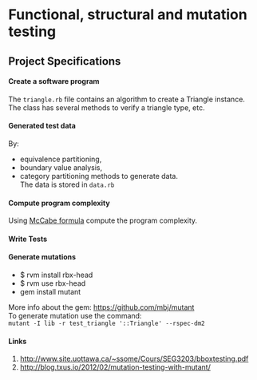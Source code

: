 # Functional, structural and mutation testing #

## Project Specifications ##

#### Create a software program ####

The ```triangle.rb``` file contains an algorithm to create a Triangle instance.  
The class has several methods to verify a triangle type, etc.

#### Generated test data ####
By:
  * equivalence partitioning,
  * boundary value analysis,
  * category partitioning methods to generate data.  
The data is stored in ```data.rb```

#### Compute program complexity ####
Using [McCabe formula](http://en.wikipedia.org/wiki/Cyclomatic_complexity) compute the program complexity.

#### Write Tests ####

#### Generate mutations ####
* $ rvm install rbx-head
* $ rvm use rbx-head
* gem install mutant  

More info about the gem: https://github.com/mbj/mutant  
To generate mutation use the command:  
```mutant -I lib -r test_triangle '::Triangle' --rspec-dm2```

#### Links ####
1. http://www.site.uottawa.ca/~ssome/Cours/SEG3203/bboxtesting.pdf
2. http://blog.txus.io/2012/02/mutation-testing-with-mutant/
